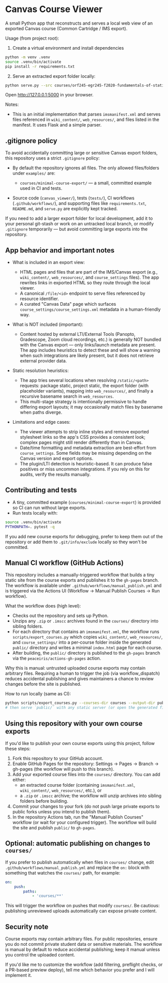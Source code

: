 Canvas Course Viewer
=====================

A small Python app that reconstructs and serves a local web view of an exported Canvas course (Common Cartridge / IMS export).

Usage (from project root):

1. Create a virtual environment and install dependencies

```bash
python -m venv .venv
source .venv/bin/activate
pip install -r requirements.txt
```

2. Serve an extracted export folder locally:

```bash
python serve.py --src courses/orf245-egr245-f2020-fundamentals-of-statistics-export
```

Open http://127.0.0.1:5000 in your browser.

Notes:
- This is an initial implementation that parses `imsmanifest.xml` and serves files referenced in `wiki_content/`, `web_resources/`, and files listed in the manifest. It uses Flask and a simple parser.

.gitignore policy
------------------
To avoid accidentally committing large or sensitive Canvas export folders, this repository uses a strict `.gitignore` policy:

- By default the repository ignores all files. The only allowed files/folders under `examples/` are:
	- `courses/minimal-course-export/` — a small, committed example used in CI and tests.

- Source code (`canvas_viewer/`), tests (`tests/`), CI workflows (`.github/workflows/`), and supporting files like `requirements.txt`, `README.md`, and `serve.py` are explicitly kept tracked.

If you need to add a larger export folder for local development, add it to your personal git-stash or work on an untracked local branch, or modify `.gitignore` temporarily — but avoid committing large exports into the repository.

App behavior and important notes
--------------------------------
- What is included in an export view:
	- HTML pages and files that are part of the IMS/Canvas export (e.g., `wiki_content/`, `web_resources/`, and `course_settings` files). The app rewrites links in exported HTML so they route through the local viewer.
	- A canonical `/file/<id>` endpoint to serve files referenced by resource identifier.
	- A curated "Canvas Data" page which surfaces `course_settings/course_settings.xml` metadata in a human-friendly way.

- What is NOT included (important):
	- Content hosted by external LTI/External Tools (Panopto, Gradescope, Zoom cloud recordings, etc.) is generally NOT bundled with the Canvas export — only links/launch metadata are present. The app includes heuristics to detect these and will show a warning when such integrations are likely present, but it does not retrieve external provider data.

- Static resolution heuristics:
	- The app tries several locations when resolving `/static/<path>` requests: package static, project static, the export folder (with placeholder variants), mapping into `web_resources/`, and finally a recursive basename search in `web_resources`.
	- This multi-stage strategy is intentionally permissive to handle differing export layouts; it may occasionally match files by basename when paths diverge.

- Limitations and edge cases:
	- The viewer attempts to strip inline styles and remove exported stylesheet links so the app's CSS provides a consistent look; complex pages might still render differently than in Canvas.
	- Date/time formatting and metadata extraction are best-effort from `course_settings`. Some fields may be missing depending on the Canvas version and export options.
	- The plugin/LTI detection is heuristic-based. It can produce false positives or miss uncommon integrations. If you rely on this for audits, verify the results manually.

Contributing and tests
----------------------
 - A tiny, committed example (`courses/minimal-course-export`) is provided so CI can run without large exports.
- Run tests locally with:

```bash
source .venv/bin/activate
PYTHONPATH=. pytest -q
```

If you add new course exports for debugging, prefer to keep them out of the repository or add them to `.git/info/exclude` locally so they won't be committed.

Manual CI workflow (GitHub Actions)
----------------------------------

This repository includes a manually-triggered workflow that builds a tiny static site from the course exports and publishes it to the `gh-pages` branch. The workflow is available under `.github/workflows/manual_publish.yml` and is triggered via the Actions UI (Workflow -> Manual Publish Courses -> Run workflow).

What the workflow does (high level):

- Checks out the repository and sets up Python.
- Unzips any `.zip` or `.imscc` archives found in the `courses/` directory into sibling folders.
- For each directory that contains an `imsmanifest.xml`, the workflow runs `scripts/export_courses.py` which copies `wiki_content/`, `web_resources/`, and `course_settings/` into a per-course folder inside the generated `public/` directory and writes a minimal `index.html` page for each course.
- After building, the `public/` directory is published to the `gh-pages` branch via the `peaceiris/actions-gh-pages` action.

Why this is manual: untrusted uploaded course exports may contain arbitrary files. Requiring a human to trigger the job (via workflow_dispatch) reduces accidental publishing and gives maintainers a chance to review changes before the site is published.

How to run locally (same as CI):

```bash
python scripts/export_courses.py --courses-dir courses --output-dir public
# then serve `public/` with any static server (or open the generated files locally)
```

Using this repository with your own course exports
-------------------------------------------------

If you'd like to publish your own course exports using this project, follow these steps:

1. Fork this repository to your GitHub account.
2. Enable GitHub Pages for the repository: Settings -> Pages -> Branch -> gh-pages (the workflow will push to this branch).
3. Add your exported course files into the `courses/` directory. You can add either:
	 - an extracted course folder (containing `imsmanifest.xml`, `wiki_content/`, `web_resources/`, etc.), or
	 - a `.zip` or `.imscc` archive; the workflow will unzip archives into sibling folders before building.
4. Commit your changes to your fork (do not push large private exports to public forks unless you intend to publish them).
5. In the repository Actions tab, run the "Manual Publish Courses" workflow (or wait for your configured trigger). The workflow will build the site and publish `public/` to `gh-pages`.

Optional: automatic publishing on changes to `courses/`
----------------------------------------------------

If you prefer to publish automatically when files in `courses/` change, edit `.github/workflows/manual_publish.yml` and replace the `on:` block with something that watches the `courses/` path, for example:

```yaml
on:
	push:
		paths:
			- 'courses/**'
```

This will trigger the workflow on pushes that modify `courses/`. Be cautious: publishing unreviewed uploads automatically can expose private content.

Security note
-------------

Course exports may contain arbitrary files. For public repositories, ensure you do not commit private student data or sensitive materials. The workflow is manual by default to reduce accidental publishing; keep it manual unless you control the uploaded content.

If you'd like me to customize the workflow (add filtering, preflight checks, or a PR-based preview deploy), tell me which behavior you prefer and I will implement it.
